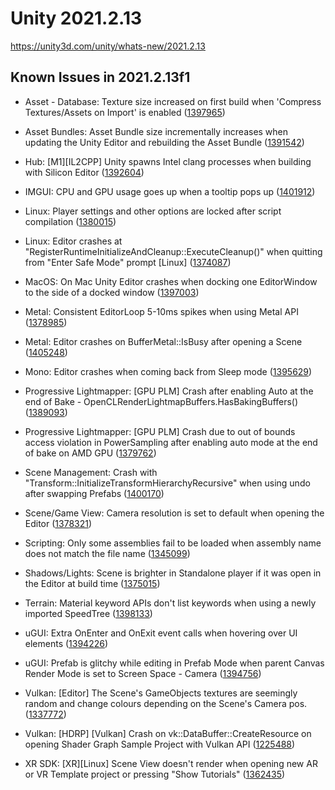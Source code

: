# Unity 2021.2.13
https://unity3d.com/unity/whats-new/2021.2.13

## Known Issues in 2021.2.13f1

<ul>
<li><p>Asset - Database: Texture size increased on first build when 'Compress Textures/Assets on Import' is enabled (<a href="https://issuetracker.unity3d.com/issues/texture-size-increased-on-first-build-when-compress-textures-slash-assets-on-import-is-enabled">1397965</a>)</p></li>
<li><p>Asset Bundles: Asset Bundle size incrementally increases when updating the Unity Editor and rebuilding the Asset Bundle (<a href="https://issuetracker.unity3d.com/issues/asset-bundle-size-incrementally-increases-when-updating-the-unity-editor-and-rebuilding-the-asset-bundle">1391542</a>)</p></li>
<li><p>Hub: [M1][IL2CPP] Unity spawns Intel clang processes when building with Silicon Editor (<a href="https://issuetracker.unity3d.com/issues/m1-il2cpp-unity-spawns-intel-clang-processes-when-building-with-silicon-editor">1392604</a>)</p></li>
<li><p>IMGUI: CPU and GPU usage goes up when a tooltip pops up (<a href="https://issuetracker.unity3d.com/issues/cpu-and-gpu-usage-goes-up-when-a-tooltip-pops-up">1401912</a>)</p></li>
<li><p>Linux:  Player settings and other options are locked after script compilation (<a href="https://issuetracker.unity3d.com/issues/linux-player-settings-and-other-options-are-locked-after-script-compilation">1380015</a>)</p></li>
<li><p>Linux: Editor crashes at "RegisterRuntimeInitializeAndCleanup::ExecuteCleanup()" when quitting from "Enter Safe Mode" prompt [Linux] (<a href="https://issuetracker.unity3d.com/issues/linux-editor-crashes-at-registerruntimeinitializeandcleanup-executecleanup-when-quitting-from-enter-safe-mode-prompt">1374087</a>)</p></li>
<li><p>MacOS: On Mac Unity Editor crashes when docking one EditorWindow to the side of a docked window (<a href="https://issuetracker.unity3d.com/issues/unity-editor-crashes-when-docking-one-editorwindow-to-the-side-of-a-docked-window">1397003</a>)</p></li>
<li><p>Metal: Consistent EditorLoop 5-10ms spikes when using Metal API (<a href="https://issuetracker.unity3d.com/issues/consistent-gfx-dot-waitforpresentongfxthread-5-10ms-spikes-when-using-metal-api">1378985</a>)</p></li>
<li><p>Metal: Editor crashes on BufferMetal::IsBusy after opening a Scene (<a href="https://issuetracker.unity3d.com/issues/editor-crashes-on-buffermetal-isbusy-after-opening-a-scene">1405248</a>)</p></li>
<li><p>Mono: Editor crashes when coming back from Sleep mode (<a href="https://issuetracker.unity3d.com/issues/editor-crashes-when-coming-back-from-sleep-mode">1395629</a>)</p></li>
<li><p>Progressive Lightmapper: [GPU PLM] Crash after enabling Auto at the end of Bake - OpenCLRenderLightmapBuffers.HasBakingBuffers() (<a href="https://issuetracker.unity3d.com/issues/gpu-plm-crash-after-enabling-auto-at-the-end-of-bake-openclrenderlightmapbuffers-dot-hasbakingbuffers">1389093</a>)</p></li>
<li><p>Progressive Lightmapper: [GPU PLM] Crash due to out of bounds access violation in PowerSampling after enabling auto mode at the end of bake on AMD GPU (<a href="https://issuetracker.unity3d.com/issues/gpu-plm-crash-in-nvopencl64-clgetplatforminfo-after-enabling-auto-generate-checkbox-at-the-end-of-gi-bake">1379762</a>)</p></li>
<li><p>Scene Management: Crash  with "Transform::InitializeTransformHierarchyRecursive" when using undo after swapping Prefabs (<a href="https://issuetracker.unity3d.com/issues/crash-with-transform-initializetransformhierarchyrecursive-when-using-undo-after-swapping-prefabs">1400170</a>)</p></li>
<li><p>Scene/Game View: Camera resolution is set to default when opening the Editor (<a href="https://issuetracker.unity3d.com/issues/camera-resolution-is-set-to-default-when-opening-the-editor">1378321</a>)</p></li>
<li><p>Scripting: Only some assemblies fail to be loaded when assembly name does not match the file name (<a href="https://issuetracker.unity3d.com/issues/only-some-assemblies-fail-to-be-loaded-when-assembly-name-does-not-match-the-file-name">1345099</a>)</p></li>
<li><p>Shadows/Lights: Scene is brighter in Standalone player if it was open in the Editor at build time (<a href="https://issuetracker.unity3d.com/issues/scene-is-brighter-in-standalone-player-if-it-was-open-in-the-editor-at-build-time">1375015</a>)</p></li>
<li><p>Terrain: Material keyword APIs don't list keywords when using a newly imported SpeedTree  (<a href="https://issuetracker.unity3d.com/issues/material-keyword-apis-dont-list-keywords-when-using-a-newly-imported-speedtree">1398133</a>)</p></li>
<li><p>uGUI: Extra OnEnter and OnExit event calls when hovering over UI elements (<a href="https://issuetracker.unity3d.com/issues/wrong-onenter-and-onexit-event-calls-when-hovering-over-ui-elements">1394226</a>)</p></li>
<li><p>uGUI: Prefab is glitchy while editing in Prefab Mode when parent Canvas Render Mode is set to Screen Space - Camera (<a href="https://issuetracker.unity3d.com/issues/prefab-is-glitchy-when-editing-in-prefab-mode-in-a-custom-ui-environment">1394756</a>)</p></li>
<li><p>Vulkan: [Editor] The Scene's GameObjects textures are seemingly random and change colours depending on the Scene's Camera pos. (<a href="https://issuetracker.unity3d.com/issues/vulkan-editor-the-scenes-gameobjects-textures-are-seemingly-random-and-change-colours-depending-on-the-scenes-camera-pos">1337772</a>)</p></li>
<li><p>Vulkan: [HDRP] [Vulkan] Crash on vk::DataBuffer::CreateResource on opening Shader Graph Sample Project with Vulkan API (<a href="https://issuetracker.unity3d.com/issues/hdrp-vulkan-crash-on-vk-databuffer-createresource-on-opening-shader-graph-sample-project-with-vulkan-api">1225488</a>)</p></li>
<li><p>XR SDK: [XR][Linux] Scene View doesn't render when opening new AR or VR Template project or pressing "Show Tutorials" (<a href="https://issuetracker.unity3d.com/issues/xr-linux-scene-view-doesnt-render-when-opening-new-ar-or-vr-template-project-or-pressing-show-tutorials">1362435</a>)</p></li>
</ul>
